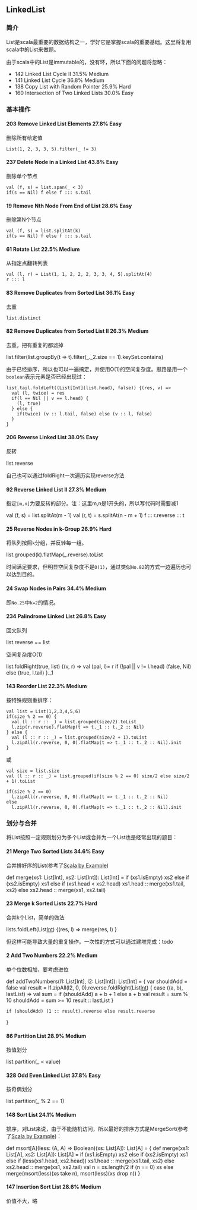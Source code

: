## LinkedList

### 简介

List是scala最重要的数据结构之一，学好它是掌握scala的重要基础。这里将复用scala中的List来做题。

由于scala中的List是immutable的，没有环，所以下面的问题将忽略：

* 142	Linked List Cycle II	31.5%	Medium
* 141	Linked List Cycle	36.8%	Medium
* 138	Copy List with Random Pointer	25.9%	Hard
* 160	Intersection of Two Linked Lists	30.0%	Easy

### 基本操作

#### 203	Remove Linked List Elements	27.8%	Easy
删除所有给定值

	List(1, 2, 3, 3, 5).filter(_ != 3)

#### 237	Delete Node in a Linked List	43.8%	Easy
删除单个节点

	val (f, s) = list.span(_ < 3)
	if(s == Nil) f else f ::: s.tail

#### 19	Remove Nth Node From End of List	28.6%	Easy
删除第N个节点

	val (f, s) = list.splitAt(k)
	if(s == Nil) f else f ::: s.tail

#### 61	Rotate List	22.5%	Medium
从指定点翻转列表

	val (l, r) = List(1, 1, 2, 2, 2, 3, 3, 4, 5).splitAt(4)
	r ::: l


#### 83	Remove Duplicates from Sorted List	36.1%	Easy
去重

	list.distinct

#### 82	Remove Duplicates from Sorted List II	26.3%	Medium
去重，把有重复的都滤掉

  list.filter(list.groupBy(t => t).filter(_._2.size == 1).keySet.contains)

由于已经排序，所以也可以一遍搞定，并使用O(1)的空间复杂度。思路是用一个`boolean`表示元素是否已经出现过：

```
list.tail.foldLeft((List[Int](list.head), false)) {(res, v) =>
  val (l, twice) = res
  if(l == Nil || v == l.head) {
    (l, true)
  } else {
    if(twice) (v :: l.tail, false) else (v :: l, false)
  }
}
```

#### 206	Reverse Linked List	38.0%	Easy
反转

  list.reverse

自己也可以通过foldRight一次遍历实现reverse方法

#### 92	Reverse Linked List II	27.3%	Medium
指定`[m,n]`为要反转的部分。注：这里m,n是1开头的，所以写代码时需要减1

  val (f, s) = list.splitAt(m - 1)
  val (r, t) = s.splitAt(n - m + 1)
  f ::: r.reverse ::: t


#### 25	Reverse Nodes in k-Group	26.9%	Hard
将队列按照`k`分组，并反转每一组。

  list.grouped(k).flatMap(_.reverse).toList

时间满足要求，但明显空间复杂度不是`O(1)`，通过类似`No.82`的方式一边遍历也可以达到目的。

#### 24 Swap Nodes in Pairs 34.4% Medium
即`No.25`中`k=2`的情况。

#### 234	Palindrome Linked List	26.8%	Easy
回文队列

  list.reverse == list

空间复杂度O(1)

  list.foldRight(true, list) {(v, r) =>
    val (pal, l)= r
    if (!pal || v != l.head) (false, Nil)
    else (true, l.tail)
  }._1

#### 143	Reorder List	22.3%	Medium
按特殊规则重排序：

```
val list = List(1,2,3,4,5,6)
if(size % 2 == 0) {
  val (l :: r :: _) = list.grouped(size/2).toList
  l.zip(r.reverse).flatMap(t => t._1 :: t._2 :: Nil)
} else {
  val (l :: r :: _) = list.grouped(size/2 + 1).toList
  l.zipAll(r.reverse, 0, 0).flatMap(t => t._1 :: t._2 :: Nil).init
}
```

或

```
val size = list.size
val (l :: r :: _) = list.grouped(if(size % 2 == 0) size/2 else size/2 + 1).toList

if(size % 2 == 0)
  l.zipAll(r.reverse, 0, 0).flatMap(t => t._1 :: t._2 :: Nil)
else
  l.zipAll(r.reverse, 0, 0).flatMap(t => t._1 :: t._2 :: Nil).init
```

### 划分与合并

将List按照一定规则划分为多个List或合并为一个List也是经常出现的题目：

#### 21	Merge Two Sorted Lists	34.6%	Easy
合并排好序的List(参考了[Scala by Example](http://www.scala-lang.org/docu/files/ScalaByExample.pdf))

  def merge(xs1: List[Int], xs2: List[Int]): List[Int] =
    if (xs1.isEmpty) xs2
    else if (xs2.isEmpty) xs1
    else if (xs1.head < xs2.head) xs1.head :: merge(xs1.tail, xs2)
    else xs2.head :: merge(xs1, xs2.tail)

#### 23	Merge k Sorted Lists	22.7%	Hard
合并k个List，简单的做法

  lists.foldLeft(List[Int]()) {(res, l) => merge(res, l) }

但这样可能导致大量的重复操作。一次性的方式可以通过建堆完成：todo

#### 2  Add Two Numbers	22.2%	Medium
单个位数相加，要考虑进位

  def addTwoNumbers(l1: List[Int], l2: List[Int]): List[Int] = {
    var shouldAdd = false
    val result = l1.zipAll(l2, 0, 0).reverse.foldRight(List[Int]()) { case ((a, b), lastList) =>
      val sum = if (shouldAdd) a + b + 1 else a + b
      val result = sum % 10
      shouldAdd = sum >= 10
      result :: lastList
    }

    if (shouldAdd) (1 :: result).reverse else result.reverse
  }

#### 86 Partition List	28.9%	Medium
按值划分

  list.partition(_ < value)

#### 328  Odd Even Linked List	37.8%	Easy
按奇偶划分

  list.partition(_ % 2 == 1)

#### 148  Sort List	24.1%	Medium
排序，对List来说，由于不能随机访问，所以最好的排序方式是MergeSort(参考了[Scala by Example](http://www.scala-lang.org/docu/files/ScalaByExample.pdf))：

  def msort[A](less: (A, A) => Boolean)(xs: List[A]): List[A] = {
    def merge(xs1: List[A], xs2: List[A]): List[A] =
      if (xs1.isEmpty) xs2
      else if (xs2.isEmpty) xs1
      else if (less(xs1.head, xs2.head)) xs1.head :: merge(xs1.tail, xs2)
      else xs2.head :: merge(xs1, xs2.tail)
    val n = xs.length/2
    if (n == 0) xs
    else merge(msort(less)(xs take n), msort(less)(xs drop n))
  }

#### 147  Insertion Sort List	28.6%	Medium
价值不大，略
